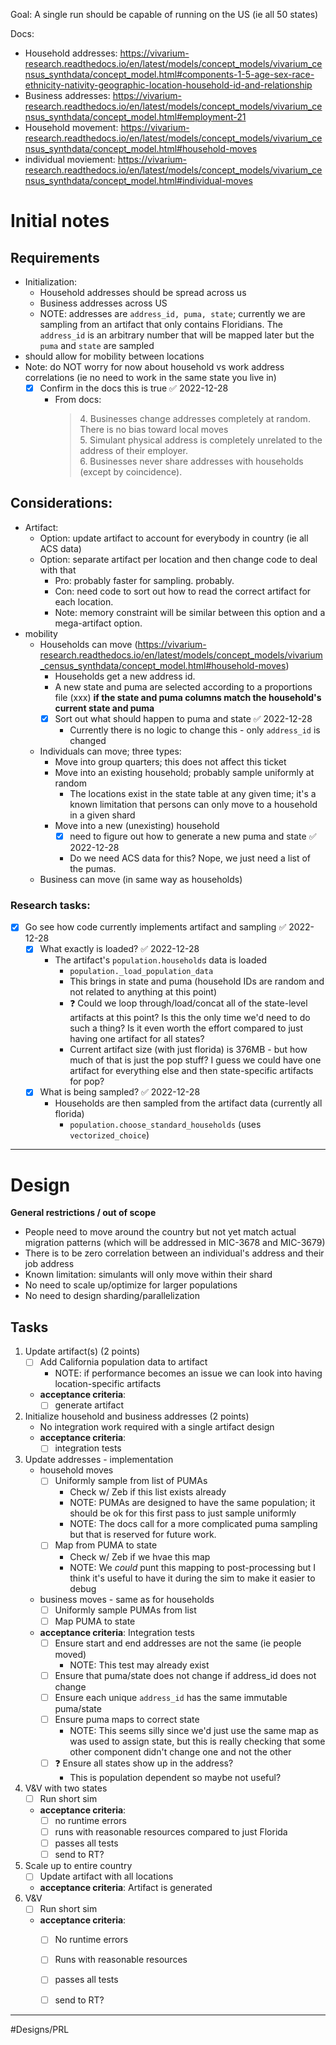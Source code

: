 Goal: A single run should be capable of running on the US (ie all 50 states)

Docs:
- Household addresses: https://vivarium-research.readthedocs.io/en/latest/models/concept_models/vivarium_census_synthdata/concept_model.html#components-1-5-age-sex-race-ethnicity-nativity-geographic-location-household-id-and-relationship
- Business addresses: https://vivarium-research.readthedocs.io/en/latest/models/concept_models/vivarium_census_synthdata/concept_model.html#employment-21
- Household movement: https://vivarium-research.readthedocs.io/en/latest/models/concept_models/vivarium_census_synthdata/concept_model.html#household-moves
- individual moviement: https://vivarium-research.readthedocs.io/en/latest/models/concept_models/vivarium_census_synthdata/concept_model.html#individual-moves

# Initial notes

## Requirements
- Initialization:
	- Household addresses should be spread across us
	- Business addresses across US
	- NOTE: addresses are `address_id, puma, state`; currently we are sampling from an artifact that only contains Floridians. The `address_id` is an arbitrary number that will be mapped later but the `puma` and `state` are sampled
- should allow for mobility between locations
- Note: do NOT worry for now about household vs work address correlations (ie no need to work in the same state you live in)
	- [x] Confirm in the docs this is true ✅ 2022-12-28
		- From docs: 
			<blockquote>
					4. Businesses change addresses completely at random. There is no bias toward local moves<br>
					5. Simulant physical address is completely unrelated to the address of their employer.<br>
					6. Businesses never share addresses with households (except by coincidence).
					</blockquote>
 
## Considerations:
- Artifact:
	- Option: update artifact to account for everybody in country (ie all ACS data)
	- Option: separate artifact per location and then change code to deal with that
		- Pro: probably faster for sampling. probably.
		- Con: need code to sort out how to read the correct artifact for each location.
		- Note: memory constraint will be similar between this option and a mega-artifact option.
- mobility
	- Households can move (https://vivarium-research.readthedocs.io/en/latest/models/concept_models/vivarium_census_synthdata/concept_model.html#household-moves)
		- Households get a new address id. 
		- A new state and puma are selected according to a proportions file (xxx) **if the state and puma columns match the household's current state and puma**
		- [x] Sort out what should happen to puma and state ✅ 2022-12-28
			- Currently there is no logic to change this - only `address_id` is changed
	- Individuals can move; three types:
		- Move into group quarters; this does not affect this ticket
		- Move into an existing household; probably sample uniformly at random
			- The locations exist in the state table at any given time; it's a known limitation that persons can only move to a household in a given shard
		- Move into a new (unexisting) household
			- [x] need to figure out how to generate a new puma and state ✅ 2022-12-28
			- Do we need ACS data for this? Nope, we just need a list of the pumas.
	- Business can move (in same way as households)

### Research tasks:
- [x] Go see how code currently implements artifact and sampling ✅ 2022-12-28
	- [x] What exactly is loaded? ✅ 2022-12-28
		- The artifact's `population.households` data is loaded
			- `population._load_population_data`
			- This brings in state and puma (household IDs are random and not related to anything at this point)
			- ❓ Could we loop through/load/concat all of the state-level artifacts at this point? Is this the only time we'd need to do such a thing? Is it even worth the effort compared to just having one artifact for all states?
			- Current artifact size (with just florida) is 376MB - but how much of that is just the pop stuff? I guess we could have one artifact for everything else and then state-specific artifacts for pop?
	- [x] What is being sampled? ✅ 2022-12-28
		- Households are then sampled from the artifact data (currently all florida)
			- `population.choose_standard_households` (uses `vectorized_choice`)

---

# Design

**General restrictions / out of scope**
- People need to move around the country but not yet match actual migration patterns (which will be addressed in MIC-3678 and MIC-3679)
- There is to be zero correlation between an individual's address and their job address
- Known limitation: simulants will only move within their shard
- No need to scale up/optimize for larger populations
- No need to design sharding/parallelization

## Tasks
1. Update artifact(s) (2 points)
	- [ ] Add California population data to artifact
		- NOTE: if performance becomes an issue we can look into having location-specific artifacts
	- **acceptance criteria**: 
		- [ ] generate artifact
2. Initialize household and business addresses (2 points)
	- No integration work required with a single artifact design
	- **acceptance criteria**: 
		- [ ] integration tests
3. Update addresses - implementation
	- household moves
		- [ ] Uniformly sample from list of PUMAs
			- Check w/ Zeb if this list exists already
			- NOTE: PUMAs are designed to have the same population; it should be ok for this first pass to just sample uniformly
			- NOTE: The docs call for a more complicated puma sampling but that is reserved for future work.
		- [ ] Map from PUMA to state
			- Check w/ Zeb if we hvae this map
			- NOTE: We *could* punt this mapping to post-processing but I think it's useful to have it during the sim to make it easier to debug
	- business moves - same as for households
		- [ ] Uniformly sample PUMAs from list
		- [ ] Map PUMA to state
	- **acceptance criteria**: Integration tests
		- [ ] Ensure start and end addresses are not the same (ie people moved)
			- NOTE: This test may already exist
		- [ ] Ensure that puma/state does not change if address_id does not change
		- [ ] Ensure each unique `address_id` has the same immutable puma/state
		- [ ] Ensure puma maps to correct state
			- NOTE: This seems silly since we'd just use the same map as was used to assign state, but this is really checking that some other component didn't change one and not the other
		- [ ] ❓ Ensure all states show up in the address?
			- This is population dependent so maybe not useful?
4. V&V with two states
	- [ ] Run short sim
	- **acceptance criteria**: 
		- [ ] no runtime errors
		- [ ] runs with reasonable resources compared to just Florida
		- [ ] passes all tests
		- [ ] send to RT?
5. Scale up to entire country
	- [ ] Update artifact with all locations
	- **acceptance criteria**: Artifact is generated
6. V&V
	- [ ] Run short sim
	- **acceptance criteria**:
		- [ ] No runtime errors
		- [ ] Runs with reasonable resources
		- [ ] passes all tests
		- [ ] send to RT?



---

#Designs/PRL 
